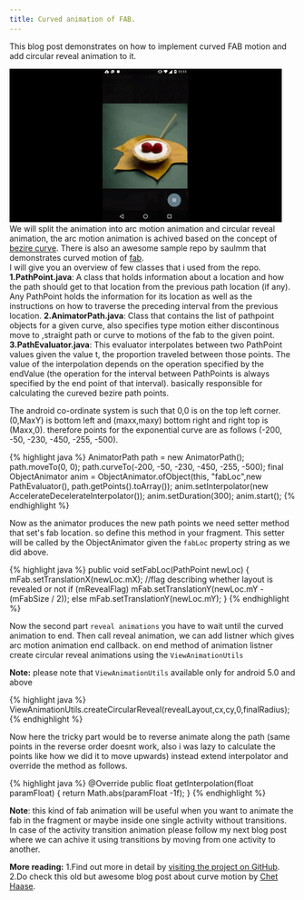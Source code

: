 ```yaml
---
title: Curved animation of FAB.
---
```

This blog post demonstrates on how to implement curved FAB motion and add circular reveal animation to it.

<!--more-->


![ScreenShot](/img/Blog/fab1.gif)
We will split the animation into arc motion animation and circular reveal animation, the arc motion animation is achived based on the concept of [bezire curve](https://en.wikipedia.org/wiki/B%C3%A9zier_curve).
There is also an awesome sample repo by saulmm that demonstrates curved motion of [fab](https://github.com/saulmm/Curved-Fab-Reveal-Example).<br/>
I will give you an overview of few classes that i used from the repo.
**1.PathPoint.java**:
A class that holds information about a location and how the path should get to that location from the previous path location (if any). 
Any PathPoint holds the information for its location as well as the instructions on how to traverse the preceding interval from the previous location. 
**2.AnimatorPath.java**:
Class that contains the list of pathpoint objects for a given curve,
also specifies type motion either discontinous move to ,straight path or curve to motions of the fab to the given point.
**3.PathEvaluator.java**:
This evaluator interpolates between two PathPoint values given the value t, the proportion traveled between those points. 
The value of the interpolation depends on the operation specified by the endValue (the operation for the interval between PathPoints is always specified by the end point of that interval).
basically responsible for calculating the cureved bezire path points.

The android co-ordinate system is such that 0,0 is on the top left corner. 
(0,MaxY) is bottom left and (maxx,maxy) bottom right and right top is (Maxx,0).
therefore points for the exponential curve are as follows (-200, -50, -230, -450, -255, -500).


{% highlight java %}
 	AnimatorPath path = new AnimatorPath();
 	path.moveTo(0, 0);
 	path.curveTo(-200, -50, -230, -450, -255, -500);
 	final ObjectAnimator anim = ObjectAnimator.ofObject(this, "fabLoc",new PathEvaluator(), path.getPoints().toArray());
 	anim.setInterpolator(new AccelerateDecelerateInterpolator());
 	anim.setDuration(300);
 	anim.start();
{% endhighlight %}

Now as the animator produces the new path points we need setter method that set's fab location. 
so define this method in your fragment.
This setter will be called by the ObjectAnimator given the  `fabLoc` property string as we did above.

{% highlight java %}
public void setFabLoc(PathPoint newLoc) {
  	mFab.setTranslationX(newLoc.mX);
    //flag describing whether layout is revealed or not
    if (mRevealFlag)
        mFab.setTranslationY(newLoc.mY - (mFabSize / 2));
    else
        mFab.setTranslationY(newLoc.mY);
 }
{% endhighlight %}


  Now the second part  `reveal animations` you have to wait until the curved animation to end.
  Then  call reveal animation, we can add listner which gives arc motion animation end callback.
  on end method of animation listner  create circular reveal animations using the  `ViewAnimationUtils`
  
  **Note:**
  please note that `ViewAnimationUtils` available only for android 5.0 and above

  {% highlight java %}
   ViewAnimationUtils.createCircularReveal(revealLayout,cx,cy,0,finalRadius);
  {% endhighlight %}


Now here the tricky part would be to reverse animate along the path 
(same points in the reverse order doesnt work, also i was lazy to calculate the points like how we did it to move upwards) 
instead extend interpolator and override the method as follows.

{% highlight java %}
@Override
 public float getInterpolation(float paramFloat) {
    return Math.abs(paramFloat -1f);
 }
{% endhighlight %}

**Note**:
this kind of fab animation will be useful when you want to animate the fab in the fragment or maybe inside one single activity without transitions.
In case of the activity transition animation please follow my next blog post where we can achive it using transitions by moving from one activity to another.<br/>

 **More reading:**
1.Find out more in detail by [visiting the project on GitHub](https://github.com/callmekarthik/AnimationsDemo).
2.Do check this old but awesome blog post about curve motion by [Chet Haase](http://graphics-geek.blogspot.com.es/2012/01/curved-motion-in-android.html).